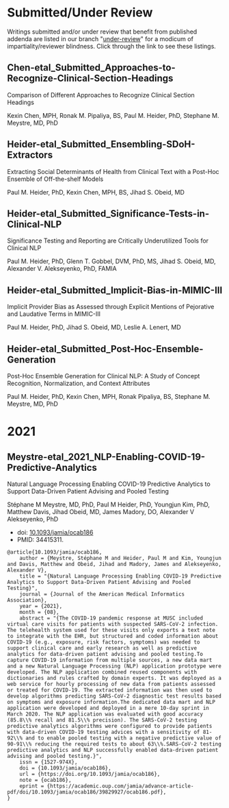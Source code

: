 
Submitted/Under Review
======================

Writings submitted and/or under review that benefit from published
addenda are listed in our branch
"[under-review](https://github.com/MUSC-TBIC/article-addenda/tree/under-review)"
for a modicum of impartiality/reviewer blindness. Click through the
link to see these listings.

Chen-etal_Submitted_Approaches-to-Recognize-Clinical-Section-Headings
---------------------------------------------------------------------

Comparison of Different Approaches to Recognize Clinical Section
Headings

Kexin Chen, MPH, Ronak M. Pipaliya, BS, Paul M. Heider, PhD, Stephane
M. Meystre, MD, PhD

Heider-etal_Submitted_Ensembling-SDoH-Extractors
--------------------------------------------------------

Extracting Social Determinants of Health from Clinical Text with a
Post-Hoc Ensemble of Off-the-shelf Models

Paul M. Heider, PhD, Kexin Chen, MPH, BS, Jihad S. Obeid, MD

Heider-etal_Submitted_Significance-Tests-in-Clinical-NLP
--------------------------------------------------------

Significance Testing and Reporting are Critically Underutilized Tools
for Clinical NLP

Paul M. Heider, PhD, Glenn T. Gobbel, DVM, PhD, MS,
Jihad S. Obeid, MD, Alexander V. Alekseyenko, PhD, FAMIA

Heider-etal_Submitted_Implicit-Bias-in-MIMIC-III
------------------------------------------------

Implicit Provider Bias as Assessed through Explicit Mentions of
Pejorative and Laudative Terms in MIMIC-III

Paul M. Heider, PhD, Jihad S. Obeid, MD, Leslie A. Lenert, MD

Heider-etal_Submitted_Post-Hoc-Ensemble-Generation
--------------------------------------------------

Post-Hoc Ensemble Generation for Clinical NLP: A Study
of Concept Recognition, Normalization, and Context Attributes

Paul M. Heider, PhD, Kexin Chen, MPH, Ronak Pipaliya, BS, Stephane
M. Meystre, MD, PhD

2021
====

Meystre-etal_2021_NLP-Enabling-COVID-19-Predictive-Analytics
------------------------------------------------------------

Natural Language Processing Enabling COVID-19 Predictive Analytics to
Support Data-Driven Patient Advising and Pooled Testing

Stéphane M Meystre, MD, PhD, Paul M Heider, PhD, Youngjun Kim, PhD,
Matthew Davis, Jihad Obeid, MD, James Madory, DO, Alexander V
Alekseyenko, PhD

- doi: [10.1093/jamia/ocab186](https://doi.org/10.1093/jamia/ocab186)
- PMID: 34415311.

```
@article{10.1093/jamia/ocab186,
    author = {Meystre, Stéphane M and Heider, Paul M and Kim, Youngjun and Davis, Matthew and Obeid, Jihad and Madory, James and Alekseyenko, Alexander V},
    title = "{Natural Language Processing Enabling COVID-19 Predictive Analytics to Support Data-Driven Patient Advising and Pooled Testing}",
    journal = {Journal of the American Medical Informatics Association},
    year = {2021},
    month = {08},
    abstract = "{The COVID-19 pandemic response at MUSC included virtual care visits for patients with suspected SARS-CoV-2 infection. The telehealth system used for these visits only exports a text note to integrate with the EHR, but structured and coded information about COVID-19 (e.g., exposure, risk factors, symptoms) was needed to support clinical care and early research as well as predictive analytics for data-driven patient advising and pooled testing.To capture COVID-19 information from multiple sources, a new data mart and a new Natural Language Processing (NLP) application prototype were developed. The NLP application combined reused components with dictionaries and rules crafted by domain experts. It was deployed as a web service for hourly processing of new data from patients assessed or treated for COVID-19. The extracted information was then used to develop algorithms predicting SARS-CoV-2 diagnostic test results based on symptoms and exposure information.The dedicated data mart and NLP application were developed and deployed in a mere 10-day sprint in March 2020. The NLP application was evaluated with good accuracy (85.8\\% recall and 81.5\\% precision). The SARS-CoV-2 testing predictive analytics algorithms were configured to provide patients with data-driven COVID-19 testing advices with a sensitivity of 81-92\\% and to enable pooled testing with a negative predictive value of 90-91\\% reducing the required tests to about 63\\%.SARS-CoV-2 testing predictive analytics and NLP successfully enabled data-driven patient advising and pooled testing.}",
    issn = {1527-974X},
    doi = {10.1093/jamia/ocab186},
    url = {https://doi.org/10.1093/jamia/ocab186},
    note = {ocab186},
    eprint = {https://academic.oup.com/jamia/advance-article-pdf/doi/10.1093/jamia/ocab186/39829927/ocab186.pdf},
}
```
